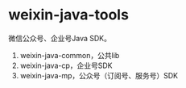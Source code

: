 weixin-java-tools
===========

微信公众号、企业号Java SDK。


1. weixin-java-common，公共lib
2. weixin-java-cp，企业号SDK
3. weixin-java-mp，公众号（订阅号、服务号）SDK